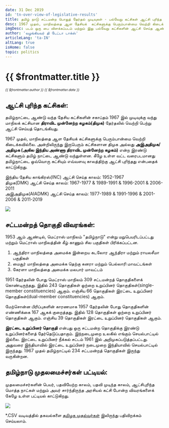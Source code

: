 ```yaml
---
date: 31 Dec 2019
id: 'tn-over-view-of-legislative-results'
title: தமிழ் நாடு சட்டமன்ற பொதுத் தேர்தல் முடிவுகள் - பல்வேறு கட்சிகள் ஆட்சி புரிந்த காலம் மற்றும் சட்டமன்றத் தொகுதிகளின் எண்ணிக்கை விவரங்கள்
desc: 1967 முதல், மாநிலத்தை ஆள தேசியக்  கட்சிகளுக்கு பெரும்பான்மை வெற்றி கிடைக்கவில்லை. அன்றிலிருந்து இருபெரும் கட்சிகளான திமுக அல்லது **அஇஅதிமுக/அதிமுக (அகில இந்திய அண்ணா திராவிட முன்னேற்ற கழகம்)** என்ற இரண்டு கட்சிகளும் தமிழ் நாட்டை ஆண்டு வந்துள்ளன. கீழே உள்ள வட்ட வரைபடமானது தமிழ்நாட்டை ஒவ்வொரு கட்சியும்
imgDesc: படம் ஒரு பை விளக்கப்படம் மற்றும் இது பல்வேறு கட்சிகளின் ஆட்சி செய்த ஆண்டின் சதவீதத்தைக் காட்டுகிறது
author: 'வழங்கியவர் தி டேட்டா டாக்ஸ்'
articleLang: 'ta-IN'
altLang: true
isHome: false
topic: politics
---
```


# {{ $frontmatter.title }}
<i style="font-size: 0.75em;"> {{ $frontmatter.author }} {{ $frontmatter.date }} </i>

## ஆட்சி புரிந்த கட்சிகள்:

தமிழ்நாட்டை ஆண்டு வந்த தேசிய கட்சிகளின் சகாப்தம் 1967 இல் முடிவுக்கு வந்து மாநிலக் கட்சியான **திராவிட முன்னேற்ற கழகம்(திமுக)** தேர்தலில் வெற்றி பெற்று ஆட்சி செய்யத் தொடங்கியது.

1967 முதல், மாநிலத்தை ஆள தேசியக்  கட்சிகளுக்கு பெரும்பான்மை வெற்றி கிடைக்கவில்லை. அன்றிலிருந்து இருபெரும் கட்சிகளான திமுக அல்லது **அஇஅதிமுக/அதிமுக (அகில இந்திய அண்ணா திராவிட முன்னேற்ற கழகம்)** என்ற இரண்டு கட்சிகளும் தமிழ் நாட்டை ஆண்டு வந்துள்ளன. கீழே உள்ள வட்ட வரைபடமானது தமிழ்நாட்டை ஒவ்வொரு கட்சியும் எவ்வளவு காலத்திற்கு ஆட்சி புரிந்தது என்பதைக்  காட்டுகிறது.

இந்திய தேசிய காங்கிரஸ்(INC) ஆட்சி செய்த காலம்: 1952-1967  
திமுக(DMK) ஆட்சி செய்த காலம்: 1967-1977 & 1989-1991 & 1996-2001 & 2006-2011  
அஇஅதிமுக(AIADMK) ஆட்சி செய்த காலம்: 1977-1989 & 1991-1996 & 2001-2006 & 2011-2019  

![](/img/politics/tn-over-view-of-legislative-results_files/figure-markdown/tn-rulers-1.png)

## சட்டமன்றத் தொகுதி விவரங்கள்:

1953 ஆம் ஆண்டில், மெட்ராஸ் மாநிலம் "தமிழ்நாடு" என்று மறுபெயரிடப்பட்டது மற்றும் மெட்ராஸ் மாநிலத்தின் கீழ் காணும் சில பகுதிகள் பிரிக்கப்பட்டன.

1. ஆந்திரா மாநிலத்தை அமைக்க இன்றைய கடலோர ஆந்திரா மற்றும் ராயலசீமா பகுதிகள்
2. மைசூர் மாநிலத்தை அமைக்க  தெற்கு கனரா மற்றும் பெல்லாரி மாவட்டங்கள் 
3. கேரளா மாநிலத்தை அமைக்க மலபார் மாவட்டம்

1951 தேர்தலின் போது மெட்ராஸ் மாநிலம் 309 சட்டமன்றத் தொகுதிகளைக் கொண்டிருந்தது. இதில் 243 தொகுதிகள் ஒற்றை உறுப்பினர் தொகுதிகள்(single-member constituencies) ஆகும். எஞ்சிய 66 தொகுதிகள் இரட்டை உறுப்பினர் தொகுதிகள்(dual-member constituencies) ஆகும். 

மேற்சொன்ன பிரிப்புகளின் காரணமாக 1957 தேர்தலின் போது தொகுதிகளின் எண்ணிக்கை 167  ஆகக் குறைத்தது. இதில் 128 தொகுதிகள் ஒற்றை உறுப்பினர் தொகுதிகள் ஆகும். எஞ்சிய 39 தொகுதிகள் இரட்டை உறுப்பினர் தொகுதிகள் ஆகும்.  

**இரட்டை உறுப்பினர் தொகுதி** என்பது ஒரு சட்டமன்ற தொகுதிக்கு இரண்டு உறுப்பினர்களைத் தேர்தெடுப்பதாகும். இந்நடைமுறை உலகில் எங்கும் செயல்பாட்டில் இல்லை.  இரட்டை உறுப்பினர் நீக்கல் சட்டம் 1961 இல் அறிமுகப்படுத்தப்பட்டது. அதுவரை இந்தியாவில் இரட்டை உறுப்பினர் நடைமுறை இந்தியாவில் செயல்பாட்டில் இருந்தது. 1967  முதல் தமிழ்நாட்டில் 234 சட்டமன்றத் தொகுதிகள் இருந்து வருகின்றன.

## தமிழ்நாடு முதலமைச்சர்கள் பட்டியல்:

முதலமைச்சர்களின் பெயர், பதவியேற்ற காலம், பதவி முடிந்த காலம், ஆட்சிபுரிந்த மொத்த நாட்கள் மற்றும் அவர் சார்ந்திருந்த அரசியல் கட்சி போன்ற விவரங்களைக் கேழே உள்ள பட்டியல் காட்டுகிறது.

![](/img/politics/tn-over-view-of-legislative-results_files/figure-markdown/tn-chief-ministers-1.png)

\*.CSV வடிவத்தில் தகவல்களை [தமிழக முதல்வர்கள்](http://thedatatalks.in/datas/politics/tn-chief-ministers.csv) இலிருந்து பதிவிறக்கம் செய்யலாம்.

<style>

</style>